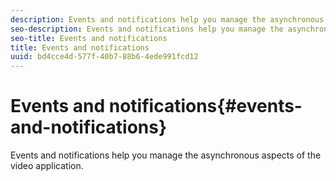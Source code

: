 ```yaml
---
description: Events and notifications help you manage the asynchronous aspects of the video application.
seo-description: Events and notifications help you manage the asynchronous aspects of the video application.
seo-title: Events and notifications
title: Events and notifications
uuid: bd4cce4d-577f-40b7-88b6-4ede991fcd12
---
```


# Events and notifications{#events-and-notifications}

Events and notifications help you manage the asynchronous aspects of the video application.

